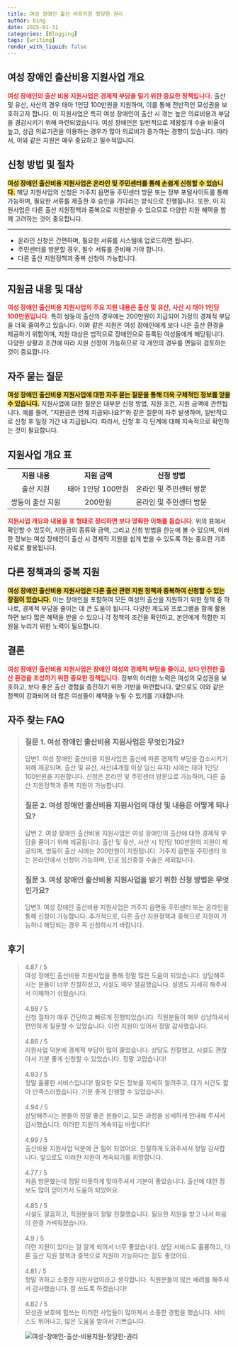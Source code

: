 ```yaml
---
title: 여성 장애인 출산 비용지원 정당한 권리
author: bing
date: 2025-01-31
categories: [Blogging]
tags: [writing]
render_with_liquid: false
---
```



<h2 id='여성-장애인-출산비용-지원사업-개요'>여성 장애인 출산비용 지원사업 개요</h2>

<p><b><span style="color: #ee2323;">여성 장애인의 출산 비용 지원사업은 경제적 부담을 덜기 위한 중요한 정책입니다.</span></b> 출산 및 유산, 사산의 경우 태아 1인당 100만원을 지원하며, 이를 통해 전반적인 모성권을 보호하고자 합니다. 이 지원사업은 특히 여성 장애인이 출산 시 겪는 높은 의료비용과 부담을 경감시키기 위해 마련되었습니다. 여성 장애인은 일반적으로 제왕절개 수술 비율이 높고, 상급 의료기관을 이용하는 경우가 많아 의료비가 증가하는 경향이 있습니다. 따라서, 이와 같은 지원은 매우 중요하고 필수적입니다.</p>

<h2 id='신청방법-및-절차'>신청 방법 및 절차</h2>

<p><b><span style="background-color: #ffe066;">여성 장애인 출산비용 지원사업은 온라인 및 주민센터를 통해 손쉽게 신청할 수 있습니다.</span></b> 해당 지원사업의 신청은 거주지 읍면동 주민센터 방문 또는 정부 포털사이트를 통해 가능하며, 필요한 서류를 제출한 후 승인을 기다리는 방식으로 진행됩니다. 또한, 이 지원사업은 다른 출산 지원정책과 중복으로 지원받을 수 있으므로 다양한 지원 혜택을 함께 고려하는 것이 중요합니다.</p>

<hr />

<ul>
    <li>온라인 신청은 간편하며, 필요한 서류를 시스템에 업로드하면 됩니다.</li>
    <li>주민센터를 방문할 경우, 필수 서류를 준비해 가야 합니다.</li>
    <li>다른 출산 지원정책과 중복 신청이 가능합니다.</li>
</ul>

<hr />

<h2 id='지원금-내용-및-대상'>지원금 내용 및 대상</h2>

<p><b><span style="color: #ee2323;">여성 장애인 출산비용 지원사업의 주요 지원 내용은 출산 및 유산, 사산 시 태아 1인당 100만원입니다.</span></b> 특히 쌍둥이 출산의 경우에는 200만원이 지급되어 가정의 경제적 부담을 더욱 줄여주고 있습니다. 이와 같은 지원은 여성 장애인에게 보다 나은 출산 환경을 제공하기 위함이며, 지원 대상은 법적으로 장애인으로 등록된 여성들에게 해당됩니다. 다양한 상황과 조건에 따라 지원 신청이 가능하므로 각 개인의 경우를 면밀히 검토하는 것이 중요합니다.</p>

<h2 id='자주-묻는-질문'>자주 묻는 질문</h2>

<p><b><span style="background-color: #ffe066;">여성 장애인 출산비용 지원사업에 대한 자주 묻는 질문을 통해 더욱 구체적인 정보를 얻을 수 있습니다.</span></b> 지원사업에 대한 질문은 대부분 신청 방법, 지원 조건, 지원 금액에 관련됩니다. 예를 들어, "지원금은 언제 지급되나요?"와 같은 질문이 자주 발생하며, 일반적으로 신청 후 일정 기간 내 지급됩니다. 따라서, 신청 후 각 단계에 대해 지속적으로 확인하는 것이 필요합니다.</p>

<h2 id='표-형식-으로-정보-안내'>지원사업 개요 표</h2>

<table>
    <tr>
        <td style="text-align: center; height: 17px;"><b>지원 내용</b></td>
        <td style="text-align: center; height: 17px;"><b>지원 금액</b></td>
        <td style="text-align: center; height: 17px;"><b>신청 방법</b></td>
    </tr>
    <tr>
        <td style="text-align: center; height: 17px;">출산 지원</td>
        <td style="text-align: center; height: 17px;">태아 1인당 100만원</td>
        <td style="text-align: center; height: 17px;">온라인 및 주민센터 방문</td>
    </tr>
    <tr>
        <td style="text-align: center; height: 17px;">쌍둥이 출산 지원</td>
        <td style="text-align: center; height: 17px;">200만원</td>
        <td style="text-align: center; height: 17px;">온라인 및 주민센터 방문</td>
    </tr>
</table>

<p><b><span style="color: #ee2323;">지원사업 개요와 내용을 표 형태로 정리하면 보다 명확한 이해를 돕습니다.</span></b> 위의 표에서 확인할 수 있듯이, 지원금의 종류와 금액, 그리고 신청 방법을 한눈에 볼 수 있으며, 이러한 정보는 여성 장애인이 출산 시 경제적 지원을 쉽게 받을 수 있도록 하는 중요한 기초 자료로 활용됩니다.</p>

<h2 id='다른-정책-과의-중복-지원'>다른 정책과의 중복 지원</h2>

<p><b><span style="background-color: #ffe066;">여성 장애인 출산비용 지원사업은 다른 출산 관련 지원 정책과 중복하여 신청할 수 있는 장점이 있습니다.</span></b> 이는 장애인을 포함하여 모든 여성의 출산을 지원하기 위한 정책 중 하나로, 경제적 부담을 줄이는 데 큰 도움이 됩니다. 다양한 제도와 프로그램을 함께 활용하면 보다 많은 혜택을 받을 수 있으니 각 정책의 조건을 확인하고, 본인에게 적합한 지원을 누리기 위한 노력이 필요합니다.</p>

<h2 id='결론'>결론</h2>

<p><b><span style="color: #ee2323;">여성 장애인 출산비용 지원사업은 장애인 여성의 경제적 부담을 줄이고, 보다 안전한 출산 환경을 조성하기 위한 중요한 정책입니다.</span></b> 정부의 이러한 노력은 여성의 모성권을 보호하고, 보다 좋은 출산 경험을 증진하기 위한 기반을 마련합니다. 앞으로도 이와 같은 정책이 강화되어 더 많은 여성들이 혜택을 누릴 수 있기를 기대합니다.</p>


<h2 id='자주_찾는_FAQ'>자주 찾는 FAQ</h2>
<div itemscope="" itemtype="https://schema.org/FAQPage"> 
<blockquote> 
<div itemscope="" itemprop="mainEntity" itemtype="https://schema.org/Question"> 
<h3 itemprop="name">질문 1. 여성 장애인 출산비용 지원사업은 무엇인가요?</h3> 
<div itemscope="" itemprop="acceptedAnswer" itemtype="https://schema.org/Answer"> 
<span itemprop="text"> 
<p>답변1. 여성 장애인 출산비용 지원사업은 출산에 따른 경제적 부담을 감소시키기 위해 제공되며, 출산 및 유산, 사산(4개월 이상 임신 유지) 시에는 태아 1인당 100만원을 지원합니다. 신청은 온라인 및 주민센터 방문으로 가능하며, 다른 출산 지원정책과 중복 지원이 가능합니다.</p> 
</span> 
</div> 
</div> 
<div itemscope="" itemprop="mainEntity" itemtype="https://schema.org/Question"> 
<h3 itemprop="name">질문 2. 여성 장애인 출산비용 지원사업의 대상 및 내용은 어떻게 되나요?</h3> 
<div itemscope="" itemprop="acceptedAnswer" itemtype="https://schema.org/Answer"> 
<span itemprop="text"> 
<p>답변 2. 여성 장애인 출산비용 지원사업은 여성 장애인의 출산에 대한 경제적 부담을 줄이기 위해 제공됩니다. 출산 및 유산, 사산 시 1인당 100만원의 지원이 제공되며, 쌍둥이 출산 시에는 200만원이 지원됩니다. 거주지 읍면동 주민센터 또는 온라인에서 신청이 가능하며, 인공 임신중절 수술은 제외됩니다.</p> 
</span> 
</div> 
</div> 
<div itemscope="" itemprop="mainEntity" itemtype="https://schema.org/Question"> 
<h3 itemprop="name">질문 3. 여성 장애인 출산비용 지원사업을 받기 위한 신청 방법은 무엇인가요?</h3> 
<div itemscope="" itemprop="acceptedAnswer" itemtype="https://schema.org/Answer"> 
<span itemprop="text"> 
<p>답변3. 여성 장애인 출산비용 지원사업은 거주지 읍면동 주민센터 또는 온라인을 통해 신청이 가능합니다. 추가적으로, 다른 출산 지원정책과 중복으로 지원이 가능하니 해당되는 경우 꼭 신청하시기 바랍니다.</p> 
</span> 
</div> 
</div> 
</blockquote> 
</div>
<h2 id='후기'>후기</h2>
<div itemscope itemtype="https://schema.org/Product">
  <blockquote>
  <div itemprop="review" itemscope itemtype="https://schema.org/Review">
      <div itemprop="reviewRating" itemscope itemtype="https://schema.org/Rating"> <span itemprop="ratingValue">4.87</span> / <span itemprop="bestRating">5</span> </div>
      <span itemprop="reviewBody">여성 장애인 출산비용 지원사업을 통해 정말 많은 도움이 되었습니다. 상담해주시는 분들이 너무 친절하셨고, 시설도 매우 깔끔했습니다. 설명도 자세히 해주셔서 이해하기 쉬웠습니다.</span>
  </div>
  <br>
  <div itemprop="review" itemscope itemtype="https://schema.org/Review">
      <div itemprop="reviewRating" itemscope itemtype="https://schema.org/Rating"> <span itemprop="ratingValue">4.98</span> / <span itemprop="bestRating">5</span> </div>
      <span itemprop="reviewBody">신청 절차가 매우 간단하고 빠르게 진행되었습니다. 직원분들이 매우 상냥하셔서 편안하게 질문할 수 있었습니다. 이런 지원이 있어서 정말 감사했습니다.</span>
  </div>
  <br>
  <div itemprop="review" itemscope itemtype="https://schema.org/Review">
      <div itemprop="reviewRating" itemscope itemtype="https://schema.org/Rating"> <span itemprop="ratingValue">4.86</span> / <span itemprop="bestRating">5</span> </div>
      <span itemprop="reviewBody">지원사업 덕분에 경제적 부담이 많이 줄었습니다. 상담도 친절했고, 시설도 괜찮아서 기분 좋게 신청할 수 있었습니다. 정말 고맙습니다!</span>
  </div>
  <br>
  <div itemprop="review" itemscope itemtype="https://schema.org/Review">
      <div itemprop="reviewRating" itemscope itemtype="https://schema.org/Rating"> <span itemprop="ratingValue">4.93</span> / <span itemprop="bestRating">5</span> </div>
      <span itemprop="reviewBody">정말 훌륭한 서비스입니다! 필요한 모든 정보를 자세히 알려주고, 대기 시간도 짧아 만족스러웠습니다. 기분 좋게 진행할 수 있었습니다.</span>
  </div>
  <br>
  <div itemprop="review" itemscope itemtype="https://schema.org/Review">
      <div itemprop="reviewRating" itemscope itemtype="https://schema.org/Rating"> <span itemprop="ratingValue">4.94</span> / <span itemprop="bestRating">5</span> </div>
      <span itemprop="reviewBody">상담해주시는 분들이 정말 좋은 분들이고, 모든 과정을 상세하게 안내해 주셔서 감사했습니다. 이러한 지원이 계속되길 바랍니다!</span>
  </div>
  <br>
  <div itemprop="review" itemscope itemtype="https://schema.org/Review">
      <div itemprop="reviewRating" itemscope itemtype="https://schema.org/Rating"> <span itemprop="ratingValue">4.99</span> / <span itemprop="bestRating">5</span> </div>
      <span itemprop="reviewBody">출산비용 지원사업 덕분에 큰 힘이 되었어요. 친절하게 도와주셔서 정말 감사합니다. 앞으로도 이러한 지원이 계속되기를 희망합니다.</span>
  </div>
  <br>
  <div itemprop="review" itemscope itemtype="https://schema.org/Review">
      <div itemprop="reviewRating" itemscope itemtype="https://schema.org/Rating"> <span itemprop="ratingValue">4.77</span> / <span itemprop="bestRating">5</span> </div>
      <span itemprop="reviewBody">처음 방문했는데 정말 따뜻하게 맞아주셔서 기분이 좋았습니다. 출산에 대한 정보도 많이 얻어가서 도움이 되었어요.</span>
  </div>
  <br>
  <div itemprop="review" itemscope itemtype="https://schema.org/Review">
      <div itemprop="reviewRating" itemscope itemtype="https://schema.org/Rating"> <span itemprop="ratingValue">4.85</span> / <span itemprop="bestRating">5</span> </div>
      <span itemprop="reviewBody">시설도 깔끔하고, 직원분들이 정말 친절했습니다. 필요한 지원을 받고 나서 마음이 한결 가벼워졌습니다.</span>
  </div>
  <br>
  <div itemprop="review" itemscope itemtype="https://schema.org/Review">
      <div itemprop="reviewRating" itemscope itemtype="https://schema.org/Rating"> <span itemprop="ratingValue">4.9</span> / <span itemprop="bestRating">5</span> </div>
      <span itemprop="reviewBody">이런 지원이 있다는 걸 알게 되어서 너무 좋았습니다. 상담 서비스도 훌륭하고, 다른 출산 지원 정책과 중복으로 지원이 가능하다는 점도 좋았어요.</span>
  </div>
  <br>
  <div itemprop="review" itemscope itemtype="https://schema.org/Review">
      <div itemprop="reviewRating" itemscope itemtype="https://schema.org/Rating"> <span itemprop="ratingValue">4.81</span> / <span itemprop="bestRating">5</span> </div>
      <span itemprop="reviewBody">정말 귀하고 소중한 지원사업이라고 생각합니다. 직원분들이 많은 배려를 해주셔서 감사했습니다. 잘 쓰도록 하겠습니다!</span>
  </div>
  <br>
  <div itemprop="review" itemscope itemtype="https://schema.org/Review">
      <div itemprop="reviewRating" itemscope itemtype="https://schema.org/Rating"> <span itemprop="ratingValue">4.82</span> / <span itemprop="bestRating">5</span> </div>
      <span itemprop="reviewBody">모성권 보호에 힘쓰는 이러한 사업들이 많아져서 소중한 경험을 했습니다. 서비스도 뛰어나고, 많은 도움을 받아서 기쁘습니다.</span>
  </div>
  </blockquote>
</div>
<figure class="image"><img src="https://blackassets.github.io/assets/img/thumbnail/여성-장애인-출산-비용지원-정당한-권리.webp" alt="여성-장애인-출산-비용지원-정당한-권리"></figure>